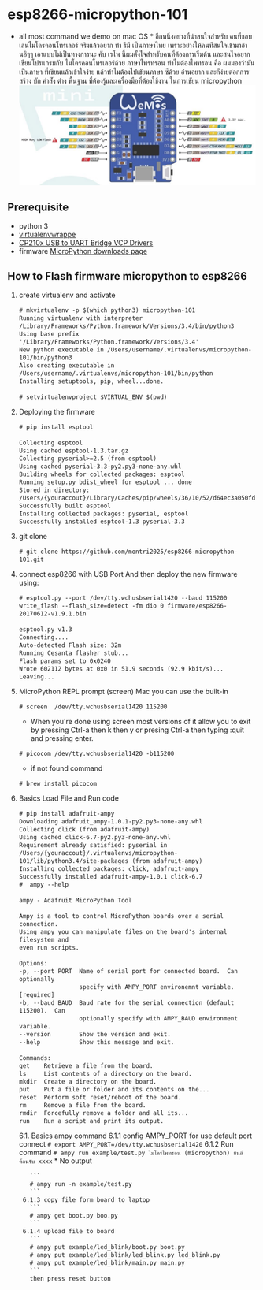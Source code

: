 # esp8266-micropython-101
* all most command we demo on mac OS *
อีกหนึ่งอย่างที่น่าสนใจสำหรับ คนที่ชอบเล่นไมโครคอนโทรเลอร์ จริงแล้วอยาก ทำ รีมี เป็นภาษาไทย เพราะอย่างให้คนทีสนใจเข้ามาอ่านอิๆๆ เอาแบบไม่เป็นทางการนะ คับ เรโพ นี้ผมตั้งใจสำหรับคนที่ต้องการเริ่มต้น และสนใจอยาก 
เขียนโปรแกรมกับ ไมโครคอนโทรเลอร์ด้วย ภาษาไพรทรอน ทำไมต้องไพทรอน คือ ผมมองว่ามันเป็นภาษา ที่เขียนแล้วเข้าใจง่าย
แล้วทำไมต้องไปเขัยนภาษา ซีด้วย อ่านอยาก และก็ง่ายต่อกการ สร้าง บัก คำส่ัง ต่าง พื้นฐาน ที่ต้องรู้และเครื่องมือที่ต้องใช้งาน ในการเขัยน micropython 
![esp8266 wemos datasheet](images/datasheet.jpg)

## Prerequisite
  - python 3
  - [virtualenvwrappe](http://virtualenvwrapper.readthedocs.io)
  - [CP210x USB to UART Bridge VCP Drivers](http://www.silabs.com/products/development-tools/software/usb-to-uart-bridge-vcp-drivers)
  - firmware [MicroPython downloads page](http://micropython.org/download#esp8266)
## How to Flash firmware micropython to esp8266
1. create virtualenv and activate

    ```
    # mkvirtualenv -p $(which python3) micropython-101
    Running virtualenv with interpreter /Library/Frameworks/Python.framework/Versions/3.4/bin/python3
    Using base prefix '/Library/Frameworks/Python.framework/Versions/3.4'
    New python executable in /Users/username/.virtualenvs/micropython-101/bin/python3
    Also creating executable in /Users/username/.virtualenvs/micropython-101/bin/python
    Installing setuptools, pip, wheel...done.

    # setvirtualenvproject $VIRTUAL_ENV $(pwd)
    ```
2. Deploying the firmware

   ```  
   # pip install esptool

   Collecting esptool
   Using cached esptool-1.3.tar.gz
   Collecting pyserial>=2.5 (from esptool)
   Using cached pyserial-3.3-py2.py3-none-any.whl
   Building wheels for collected packages: esptool
   Running setup.py bdist_wheel for esptool ... done
   Stored in directory: /Users/{youraccout}/Library/Caches/pip/wheels/36/10/52/d64ec3a050fdfb8561af3c52958fe514937bfaa6e1e676f084
   Successfully built esptool
   Installing collected packages: pyserial, esptool
   Successfully installed esptool-1.3 pyserial-3.3
   ```

3. git clone

    ```
    # git clone https://github.com/montri2025/esp8266-micropython-101.git
    ```    
4. connect esp8266 with USB Port And then deploy the new firmware using:
    ```
    # esptool.py --port /dev/tty.wchusbserial1420 --baud 115200 write_flash --flash_size=detect -fm dio 0 firmware/esp8266-20170612-v1.9.1.bin

    esptool.py v1.3
    Connecting....
    Auto-detected Flash size: 32m
    Running Cesanta flasher stub...
    Flash params set to 0x0240
    Wrote 602112 bytes at 0x0 in 51.9 seconds (92.9 kbit/s)...
    Leaving...
    ```

5. MicroPython REPL prompt (screen) Mac you can use the built-in

    ```
    # screen  /dev/tty.wchusbserial1420 115200
    ```
    * When you're done using screen most versions of it allow you to exit by pressing Ctrl-a then k then y or presing Ctrl-a then typing :quit and pressing enter.

    ```
    # picocom /dev/tty.wchusbserial1420 -b115200
    ```
    * if not found command
    ```
    # brew install picocom
    ```
6. Basics Load File and Run code
      ```
      # pip install adafruit-ampy
      Downloading adafruit_ampy-1.0.1-py2.py3-none-any.whl
      Collecting click (from adafruit-ampy)
      Using cached click-6.7-py2.py3-none-any.whl
      Requirement already satisfied: pyserial in /Users/{youraccout}/.virtualenvs/micropython-101/lib/python3.4/site-packages (from adafruit-ampy)
      Installing collected packages: click, adafruit-ampy
      Successfully installed adafruit-ampy-1.0.1 click-6.7
      #  ampy --help

      ampy - Adafruit MicroPython Tool

      Ampy is a tool to control MicroPython boards over a serial connection.
      Using ampy you can manipulate files on the board's internal filesystem and
      even run scripts.

    Options:
      -p, --port PORT  Name of serial port for connected board.  Can optionally
                       specify with AMPY_PORT environemnt variable.  [required]
      -b, --baud BAUD  Baud rate for the serial connection (default 115200).  Can
                       optionally specify with AMPY_BAUD environment variable.
      --version        Show the version and exit.
      --help           Show this message and exit.

    Commands:
      get    Retrieve a file from the board.
      ls     List contents of a directory on the board.
      mkdir  Create a directory on the board.
      put    Put a file or folder and its contents on the...
      reset  Perform soft reset/reboot of the board.
      rm     Remove a file from the board.
      rmdir  Forcefully remove a folder and all its...
      run    Run a script and print its output.
      ```
      6.1. Basics ampy command
        6.1.1 config AMPY_PORT for use default port connect
          ```
          # export AMPY_PORT=/dev/tty.wchusbserial1420
          ```
        6.1.2 Run command
          ```
          # ampy run example/test.py
          ไมโครไพทรอน (micropython) ยินดีต้อนรับ
          xxxx
          ```
          * No output

          ```
          # ampy run -n example/test.py
          ```
        6.1.3 copy file form board to laptop
          ```
          # ampy get boot.py boo.py
          ```
        6.1.4 upload file to board
          ```
          # ampy put example/led_blink/boot.py boot.py
          # ampy put example/led_blink/led_blink.py led_blink.py
          # ampy put example/led_blink/main.py main.py
          ```
          then press reset button
